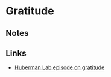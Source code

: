 # Gratitude

## Notes

## Links

- [Huberman Lab episode on gratitude](https://open.spotify.com/episode/5GYvrvQmFQmD77vpsiMn59?si=mEH6ioi2ReK4A0vltRrGRw)
